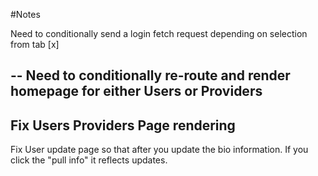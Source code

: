 #Notes


Need to conditionally send a login fetch request depending on selection from tab [x]

--
Need to conditionally re-route and render homepage for either Users or Providers
--
Fix Users Providers Page rendering
-- 
Fix User update page so that after you update the bio information. If you click the "pull info" it reflects updates. 



